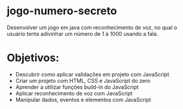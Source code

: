 # jogo-numero-secreto

Desenvolver um jogo em java com reconhecimento de voz, no qual o usuário tenta adivinhar um número de 1 à 1000 usando a fala.

# Objetivos:

* Descubrir como aplicar validações em projeto com JavaScript
* Criar um projeto com HTML, CSS e JavaScript do zero
* Aprender a utilizar funções build-in do JavaScript
* Aplicar reconhecimento de voz com JavaScript
* Manipular dados, eventos e elementos com JavaScript
